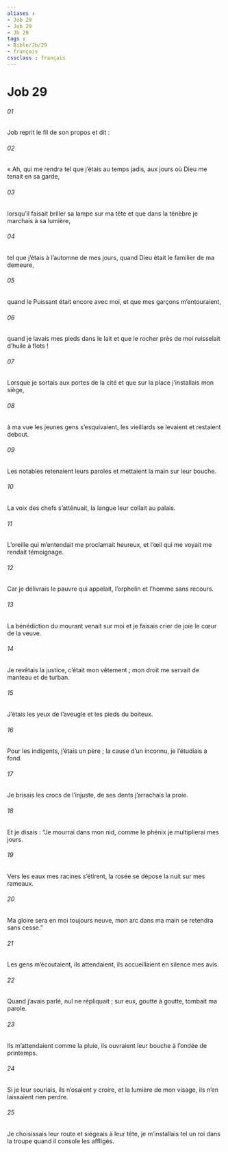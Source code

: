 ```yaml
---
aliases : 
- Job 29
- Job 29
- Jb 29
tags : 
- Bible/Jb/29
- français
cssclass : français
---
```


# Job 29

###### 01
Job reprit le fil de son propos et dit :
###### 02
« Ah, qui me rendra tel que j’étais au temps jadis,
aux jours où Dieu me tenait en sa garde,
###### 03
lorsqu’il faisait briller sa lampe sur ma tête
et que dans la ténèbre je marchais à sa lumière,
###### 04
tel que j’étais à l’automne de mes jours,
quand Dieu était le familier de ma demeure,
###### 05
quand le Puissant était encore avec moi,
et que mes garçons m’entouraient,
###### 06
quand je lavais mes pieds dans le lait
et que le rocher près de moi ruisselait d’huile à flots !
###### 07
Lorsque je sortais aux portes de la cité
et que sur la place j’installais mon siège,
###### 08
à ma vue les jeunes gens s’esquivaient,
les vieillards se levaient et restaient debout.
###### 09
Les notables retenaient leurs paroles
et mettaient la main sur leur bouche.
###### 10
La voix des chefs s’atténuait,
la langue leur collait au palais.
###### 11
L’oreille qui m’entendait me proclamait heureux,
et l’œil qui me voyait me rendait témoignage.
###### 12
Car je délivrais le pauvre qui appelait,
l’orphelin et l’homme sans recours.
###### 13
La bénédiction du mourant venait sur moi
et je faisais crier de joie le cœur de la veuve.
###### 14
Je revêtais la justice, c’était mon vêtement ;
mon droit me servait de manteau et de turban.
###### 15
J’étais les yeux de l’aveugle
et les pieds du boiteux.
###### 16
Pour les indigents, j’étais un père ;
la cause d’un inconnu, je l’étudiais à fond.
###### 17
Je brisais les crocs de l’injuste,
de ses dents j’arrachais la proie.
###### 18
Et je disais : “Je mourrai dans mon nid,
comme le phénix je multiplierai mes jours.
###### 19
Vers les eaux mes racines s’étirent,
la rosée se dépose la nuit sur mes rameaux.
###### 20
Ma gloire sera en moi toujours neuve,
mon arc dans ma main se retendra sans cesse.”
###### 21
Les gens m’écoutaient, ils attendaient,
ils accueillaient en silence mes avis.
###### 22
Quand j’avais parlé, nul ne répliquait ;
sur eux, goutte à goutte, tombait ma parole.
###### 23
Ils m’attendaient comme la pluie,
ils ouvraient leur bouche à l’ondée de printemps.
###### 24
Si je leur souriais, ils n’osaient y croire,
et la lumière de mon visage, ils n’en laissaient rien perdre.
###### 25
Je choisissais leur route et siégeais à leur tête,
je m’installais tel un roi dans la troupe
quand il console les affligés.
